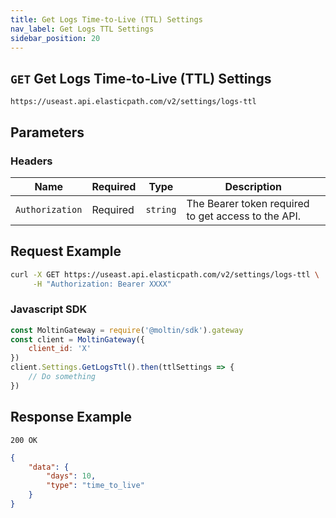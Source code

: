 ```yaml
---
title: Get Logs Time-to-Live (TTL) Settings
nav_label: Get Logs TTL Settings
sidebar_position: 20
---
```


## `GET` Get Logs Time-to-Live (TTL) Settings

```http
https://useast.api.elasticpath.com/v2/settings/logs-ttl
```

## Parameters

### Headers

| Name | Required | Type | Description |
| --- | --- | --- | --- |
| `Authorization` | Required | `string` | The Bearer token required to get access to the API. |

## Request Example

```bash
curl -X GET https://useast.api.elasticpath.com/v2/settings/logs-ttl \
     -H "Authorization: Bearer XXXX"
```


### Javascript SDK

```javascript
const MoltinGateway = require('@moltin/sdk').gateway
const client = MoltinGateway({
    client_id: 'X'
})
client.Settings.GetLogsTtl().then(ttlSettings => {
    // Do something
})
```


## Response Example

`200 OK`


```json
{
    "data": {
        "days": 10,
        "type": "time_to_live"
    }
}
```

